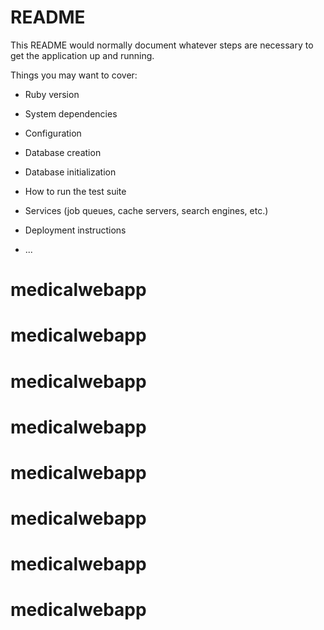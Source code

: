 # README

This README would normally document whatever steps are necessary to get the
application up and running.

Things you may want to cover:

* Ruby version

* System dependencies

* Configuration

* Database creation

* Database initialization

* How to run the test suite

* Services (job queues, cache servers, search engines, etc.)

* Deployment instructions

* ...
# medicalwebapp
# medicalwebapp
# medicalwebapp
# medicalwebapp
# medicalwebapp
# medicalwebapp
# medicalwebapp
# medicalwebapp
